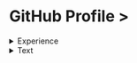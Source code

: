 # GitHub Profile >

<details>
<summary>Experience</summary>

```
    "Business | Software | Data"
```
</details>


<details>
<summary>Text</summary>



